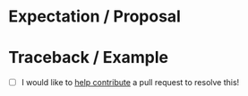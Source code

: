 <!-- Thanks for submitting an issue! Please describe the issue. -->

# Expectation / Proposal

# Traceback / Example

- [ ] I would like to [help contribute](https://giorgiobasile.github.io/prefect-eo/#contributing) a pull request to resolve this!
